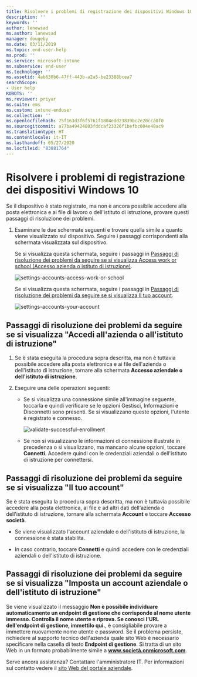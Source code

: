 ```yaml
---
title: Risolvere i problemi di registrazione dei dispositivi Windows 10 | Documentazione Microsoft
description: ''
keywords: ''
author: lenewsad
ms.author: lanewsad
manager: dougeby
ms.date: 03/11/2019
ms.topic: end-user-help
ms.prod: ''
ms.service: microsoft-intune
ms.subservice: end-user
ms.technology: ''
ms.assetid: 4ab630b6-47ff-443b-a2a5-be23388bcea7
searchScope:
- User help
ROBOTS: ''
ms.reviewer: priyar
ms.suite: ems
ms.custom: intune-enduser
ms.collection: ''
ms.openlocfilehash: 75f163d3f6f5761f1804edd23839bc2e20cca0f0
ms.sourcegitcommit: a77ba49424803fddcaf23326f1befbc004e48ac9
ms.translationtype: HT
ms.contentlocale: it-IT
ms.lasthandoff: 05/27/2020
ms.locfileid: "83881764"
---
```

# <a name="troubleshoot-your-windows-10-device-enrollment"></a>Risolvere i problemi di registrazione dei dispositivi Windows 10
Se il dispositivo è stato registrato, ma non è ancora possibile accedere alla posta elettronica e ai file di lavoro o dell'istituto di istruzione, provare questi passaggi di risoluzione dei problemi.  

1. Esaminare le due schermate seguenti e trovare quella simile a quanto viene visualizzato sul dispositivo. Seguire i passaggi corrispondenti alla schermata visualizzata sul dispositivo.

    Se si visualizza questa schermata, seguire i passaggi in [Passaggi di risoluzione dei problemi da seguire se si visualizza Access work or school (Accesso azienda o istituto di istruzione)](#troubleshooting-steps-to-follow-if-you-see-access-work-or-school).

    ![settings-accounts-access-work-or-school](./media/w10-enroll-rs1-connect-to-work-or-school.png)

    Se si visualizza questa schermata, seguire i passaggi in [Passaggi di risoluzione dei problemi da seguire se si visualizza Il tuo account](#troubleshooting-steps-to-follow-if-you-see-your-account).

    ![settings-accounts-your-account](./media/W10-enroll-2-accounts-your-account.png)

## <a name="troubleshooting-steps-to-follow-if-you-see-access-work-or-school"></a>Passaggi di risoluzione dei problemi da seguire se si visualizza "Accedi all'azienda o all'istituto di istruzione"

1. Se è stata eseguita la procedura sopra descritta, ma non è tuttavia possibile accedere alla posta elettronica e ai file dell'azienda o dell'istituto di istruzione, tornare alla schermata **Accesso aziendale o dell'istituto di istruzione**.

2. Eseguire una delle operazioni seguenti:

   - Se si visualizza una connessione simile all'immagine seguente, toccarla e quindi verificare se le opzioni Gestisci, Informazioni e Disconnetti sono presenti. Se si visualizzano queste opzioni, l'utente è registrato e connesso.

     ![validate-successful-enrollment](./media/w10-enroll-rs1-validate-successful-enrollment.png)

   - Se non si visualizzano le informazioni di connessione illustrate in precedenza o si visualizzano, ma mancano alcune opzioni, toccare **Connetti**. Accedere quindi con le credenziali aziendali o dell'istituto di istruzione per connettersi.  

## <a name="troubleshooting-steps-to-follow-if-you-see-your-account"></a>Passaggi di risoluzione dei problemi da seguire se si visualizza "Il tuo account"

Se è stata eseguita la procedura sopra descritta, ma non è tuttavia possibile accedere alla posta elettronica, ai file e ad altri dati dell'azienda o dell'istituto di istruzione, tornare alla schermata **Account** e toccare **Accesso società**.

- Se viene visualizzato l'account aziendale o dell'istituto di istruzione, la connessione è stata stabilita.  

- In caso contrario, toccare **Connetti** e quindi accedere con le credenziali aziendali o dell'istituto di istruzione.

## <a name="troubleshooting-steps-to-follow-if-you-see-set-up-a-work-or-school-account"></a>Passaggi di risoluzione dei problemi da seguire se si visualizza "Imposta un account aziendale o dell'istituto di istruzione"

Se viene visualizzato il messaggio <strong>Non è possibile individuare automaticamente un endpoint di gestione che corrisponde al nome utente immesso. Controlla il nome utente e riprova. Se conosci l'URL dell'endpoint di gestione, immettilo qui.</strong>, è consigliabile provare a immettere nuovamente nome utente e password. Se il problema persiste, richiedere al supporto tecnico dell'azienda quale sito Web è necessario specificare nella casella di testo <strong>Endpoint di gestione</strong>. Si tratta di un sito Web in un formato probabilmente simile a <strong>www.società.onmicrosoft.com</strong>.

Serve ancora assistenza? Contattare l'amministratore IT. Per informazioni sul contatto vedere il [sito Web del portale aziendale](https://go.microsoft.com/fwlink/?linkid=2010980).
